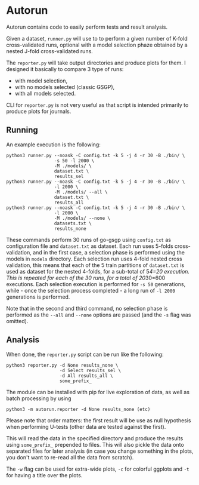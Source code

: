 # Autorun

Autorun contains code to easily perform tests and result analysis.

Given a dataset, `runner.py` will use to to perform a given number of K-fold
cross-validated runs, optional with a model selection phaze obtained by a
nested J-fold cross-validated runs.

The `reporter.py` will take output directories and produce plots for them. I
designed it basically to compare 3 type of runs:

 - with model selection,
 - with no models selected (classic GSGP),
 - with all models selected.

CLI for `reporter.py` is not very useful as that script is intended primarily
to produce plots for journals.

## Running

An example execution is the following:

    python3 runner.py --noask -C config.txt -k 5 -j 4 -r 30 -B ./bin/ \
                      -s 50 -l 2000 \
                      -M ./models/ \
                      dataset.txt \
                      results_sel
    python3 runner.py --noask -C config.txt -k 5 -j 4 -r 30 -B ./bin/ \
                      -l 2000 \
                      -M ./models/ --all \
                      dataset.txt \
                      results_all
    python3 runner.py --noask -C config.txt -k 5 -j 4 -r 30 -B ./bin/ \
                      -l 2000 \
                      -M ./models/ --none \
                      datasets.txt \
                      results_none

These commands perform 30 runs of go-gsgp using `config.txt` as configuration
file and `dataset.txt` as dataset. Each run uses 5-folds cross-validation, and
in the first case, a selection phase is performed using the models in `models`
directory. Each selection run uses 4-fold nested cross validation, this means
that each of the 5 train partitions of `dataset.txt` is used as dataset for the
nested 4-folds, for a sub-total of 5*4=20 execution. This is repeated for each
of the 30 runs, for a total of 20*30=600 executions.
Each selection execution is performed for `-s 50` generations, while - once the
selection process completed - a long run of `-l 2000` generations is performed.

Note that in the second and third command, no selection phase is performed as
the `--all` and `--none` options are passed (and the `-s` flag was omitted).

## Analysis

When done, the `reporter.py` script can be run like the following:

    python3 reporter.py -d None results_none \
                        -d Select results_sel \
	                    -d All results_all \
						some_prefix_

The module can be installed with pip for live exploration of data, as well as
batch processing by using

    python3 -m autorun.reporter -d None results_none (etc)

Please note that order matters: the first result will be use as null hypothesis
when performing U-tests (other data are tested against the first).

This will read the data in the specified directory and produce the results
using `some_prefix_` prepended to files. This will also pickle the data onto
separated files for later analysis (in case you change something in the plots,
you don't want to re-read all the data from scratch).

The `-w` flag can be used for extra-wide plots, `-c` for colorful ggplots and
`-t` for having a title over the plots.
